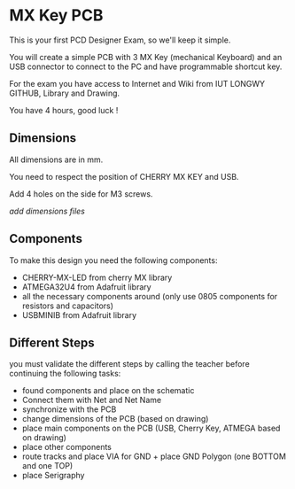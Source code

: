 # MX Key PCB

This is your first PCD Designer Exam, so we'll keep it simple.

You will create a simple PCB with 3 MX Key (mechanical Keyboard) and an USB connector to connect to the PC and have programmable shortcut key.

For the exam you have access to Internet and Wiki from IUT LONGWY GITHUB, Library and Drawing.

You have 4 hours, good luck !

## Dimensions

All dimensions are in mm.

You need to respect the position of CHERRY MX KEY and USB.

Add 4 holes on the side for M3 screws.

*add dimensions files*

## Components

To make this design you need the following components:
- CHERRY-MX-LED from cherry MX library
- ATMEGA32U4 from Adafruit library
- all the necessary components around (only use 0805 components for resistors and capacitors)
- USBMINIB from Adafruit library

## Different Steps

you must validate the different steps by calling the teacher before continuing the following tasks:

- found components and place on the schematic
- Connect them with Net and Net Name
- synchronize with the PCB
- change dimensions of the PCB (based on drawing)
- place main components on the PCB (USB, Cherry Key, ATMEGA based on drawing)
- place other components
- route tracks and place VIA for GND + place GND Polygon (one BOTTOM and one TOP)
- place Serigraphy


